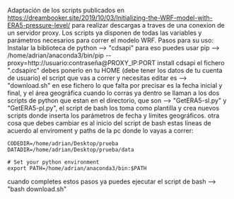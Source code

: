 Adaptación de los scripts publicados en https://dreambooker.site/2019/10/03/Initializing-the-WRF-model-with-ERA5-pressure-level/ para realizar descargas a traves de una conexion de un servidor proxy. Los scripts ya disponen de todas las variables y parámetros necesarios para correr el modelo WRF.
Pasos para su uso:
Instalar la biblioteca de python --> "cdsapi"
para eso puedes usar pip --> /home/adrian/anaconda3/bin/pip --proxy=http://usuario:contraseña@PROXY_IP:PORT install cdsapi
el fichero ".cdsapirc" debes ponerlo en tu HOME (debe tener los datos de tu cuenta de usuario)
el script que vas a correr y necesitas editar es --> "download.sh"
en ese fichero lo que falta por precisar es la fecha inicial y final, y el área geográfica cuando lo corras ya dentro se llaman a los dos scripts de python que estan en el directorio, que son --> "GetERA5-sl.py" y "GetERA5-pl.py", el script de bash los toma como plantilla y crea nuevos scripts donde inserta los parámetros de fecha y límites geográficos.
otra cosa que debes cambiar es al inicio del script de bash estas líneas de acuerdo al enviroment y paths de la pc donde lo vayas a correr:

    CODEDIR=/home/adrian/Desktop/prueba
    DATADIR=/home/adrian/Desktop/prueba/data

    # Set your python environment
    export PATH=/home/adrian/anaconda3/bin:$PATH

cuando completes estos pasos ya puedes ejecutar el script de bash --> "bash download.sh"
